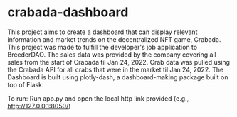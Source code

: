 # crabada-dashboard
This project aims to create a dashboard that can display relevant information and market trends on the decentralized NFT game, Crabada.
This project was made to fulfill the developer's job application to BreederDAO. The sales data was provided by the company covering all
sales from the start of Crabada til Jan 24, 2022. Crab data was pulled using the Crabada API for all crabs that were in the market til 
Jan 24, 2022. The Dashboard is built using plotly-dash, a dashboard-making package built on top of Flask.

To run: Run app.py and open the local http link provided (e.g., http://127.0.0.1:8050/)
